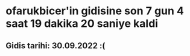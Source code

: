 # ofarukbicer'in gidisine son 7 gun 4 saat 19 dakika 20 saniye kaldi

## Gidis tarihi: 30.09.2022 :(